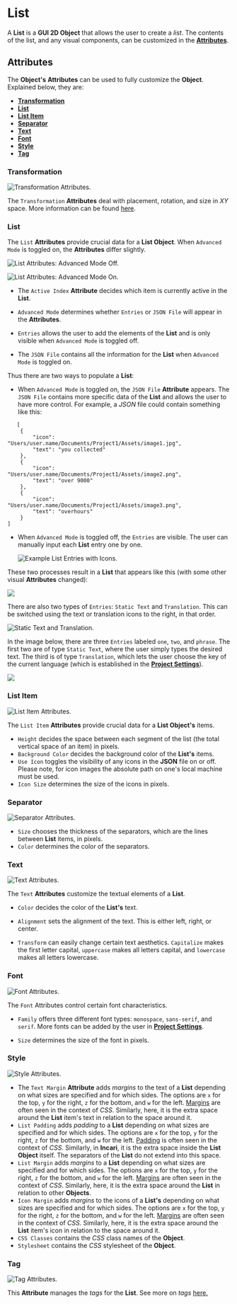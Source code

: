 # List

A **List** is a **GUI 2D Object** that allows the user to create a *list*. The contents of the list, and any visual components, can be customized in the [**Attributes**](list.md#attributes).  

## Attributes

The **Object's** **Attributes** can be used to fully customize the **Object**. Explained below, they are:

* [**Transformation**](list.md#transformation)
* [**List**](list.md#list)
* [**List Item**](list.md#list-item)
* [**Separator**](list.md#separator)
* [**Text**](list.md#text)
* [**Font**](list.md#font)
* [**Style**](list.md#style)
* [**Tag**](list.md#tag)

### Transformation

![Transformation Attributes.](../../../.gitbook/assets/listtransformationatts.png)

The `Transformation` **Attributes** deal with placement, rotation, and size in *XY* space. More information can be found [here](../../attributes/common-attributes/transformation/README.md).


### List

The `List` **Attributes** provide crucial data for a **List Object**. When `Advanced Mode` is toggled on, the **Attributes** differ slightly. 

![List Attributes: Advanced Mode Off.](../../../.gitbook/assets/list2dsimple.png)

![List Attributes: Advanced Mode On.](../../../.gitbook/assets/list2dadvanced.png)

* The `Active Index` **Attribute** decides which item is currently active in the **List**.

* `Advanced Mode` determines whether `Entries` or `JSON File` will appear in the **Attributes**.

* `Entries` allows the user to add the elements of the **List** and is only visible when `Advanced Mode` is toggled off.
* The `JSON File` contains all the information for the **List** when `Advanced Mode` is toggled on. 

Thus there are two ways to populate a **List**: 

* When `Advanced Mode` is toggled on, the `JSON File` **Attribute** appears. The `JSON File` contains more specific data of the **List** and allows the user to have more control. For example, a *JSON* file could contain something like this:


```
   [
    {
        "icon": "Users/user.name/Documents/Project1/Assets/image1.jpg",
        "text": "you collected"
    },
    {
        "icon": "Users/user.name/Documents/Project1/Assets/image2.png",
        "text": "over 9000"
    },
    {
        "icon": "Users/user.name/Documents/Project1/Assets/image3.png",
        "text": "overhours"
    }
]
```

* When `Advanced Mode` is toggled off, the `Entries` are visible. The user can manually input each **List** entry one by one. 
  
  ![Example List Entries with Icons.](../../../.gitbook/assets/listimage420232.png)


These two processes result in a **List** that appears like this (with some other visual **Attributes** changed):

![](../../../.gitbook/assets/listexample2.png)


There are also two types of `Entries`: `Static Text` and `Translation`. This can be switched using the text or translation icons to the right, in that order. 

![Static Text and Translation.](../../../.gitbook/assets/textvstranslation.png)

In the image below, there are three `Entries` labeled `one`, `two`, and `phrase`. The first two are of type `Static Text`, where the user simply types the desired text. The third is of type `Translation`, which lets the user choose the key of the current language (which is established in the [**Project Settings**](../../../modules/project-settings/localization.md)). 

![](../../../.gitbook/assets/listattsentries20241.png)



### List Item

![List Item Attributes.](../../../.gitbook/assets/listlistitemnew.png)

The `List Item` **Attributes** provide crucial data for a **List Object's** items.

* `Height` decides the space between each segment of the list (the total vertical space of an item) in pixels.
* `Background Color` decides the background color of the **List's** items.
* `Use Icon` toggles the visibility of any icons in the **JSON** file on or off. Please note, for icon images the absolute path on one's local machine must be used. 
* `Icon Size` determines the size of the icons in pixels.


### Separator

![Separator Attributes.](../../../.gitbook/assets/listitemseparator.png)

* `Size` chooses the thickness of the separators, which are the lines between **List** items, in pixels. 
* `Color` determines the color of the separators. 

### Text

![Text Attributes.](../../../.gitbook/assets/listtextnew.png)

The `Text` **Attributes** customize the textual elements of a **List**. 

<!--* `Font family` offers three different font types: `monospace`, `sans-serif`, and `serif`. More fonts can be added by the user in [**Project Settings**](../../../modules/project-settings/fonts.md).-->

* `Color` decides the color of the **List's** text.
* `Alignment` sets the alignment of the text. This is either left, right, or center.

* `Transform` can easily change certain text aesthetics. `Capitalize` makes the first letter capital, `uppercase` makes all letters capital, and `lowercase` makes all letters lowercase.  

<!--* `Font size (px)` determines the size of the font in pixels.-->

 
### Font 

![Font Attributes.](../../../.gitbook/assets/listfontatts.png)


The `Font` Attributes control certain font characteristics. 

* `Family` offers three different font types: `monospace`, `sans-serif`, and `serif`. More fonts can be added by the user in [**Project Settings**](../../../modules/project-settings/fonts.md).

* `Size` determines the size of the font in pixels.

### Style 

![Style Attributes.](../../../.gitbook/assets/liststyleatts.png)

* The `Text Margin` **Attribute** adds *margins* to the text of a **List** depending on what sizes are specified and for which sides. The options are `x` for the top, `y` for the right, `z` for the bottom, and `w` for the left. [Margins](https://www.w3schools.com/Css/css_margin.asp) are often seen in the context of *CSS*. Similarly, here, it is the extra space around the **List** item's text in relation to the space around it.  
* `List Padding` adds *padding* to a **List** depending on what sizes are specified and for which sides. The options are `x` for the top, `y` for the right, `z` for the bottom, and `w` for the left. [Padding](https://www.w3schools.com/cssref/pr_padding.php) is often seen in the context of *CSS*. Similarly, in **Incari**, it is the extra space inside the **List Object** itself. The separators of the **List** do not extend into this space. 
* `List Margin` adds *margins* to a **List** depending on what sizes are specified and for which sides. The options are `x` for the top, `y` for the right, `z` for the bottom, and `w` for the left. [Margins](https://www.w3schools.com/Css/css_margin.asp) are often seen in the context of *CSS*. Similarly, here, it is the extra space around the **List** in relation to other **Objects**. 
* `Icon Margin` adds *margins* to the icons of a **List's** depending on what sizes are specified and for which sides. The options are `x` for the top, `y` for the right, `z` for the bottom, and `w` for the left. [Margins](https://www.w3schools.com/Css/css_margin.asp) are often seen in the context of *CSS*. Similarly, here, it is the extra space around the **List** item's icon in relation to the space around it.
* `CSS Classes` contains the *CSS* class names of the **Object**.
* `Stylesheet` contains the *CSS* stylesheet of the **Object**. 


### Tag

![Tag Attributes.](../../../.gitbook/assets/buttonattstag.png)

This **Attribute** manages the *tags* for the **List**. See more on *tags* [here.](../../attributes/common-attributes/tag.md)








<!--### Text

![Text Attributes.](../../../.gitbook/assets/listtext2atts.png)



### List Item Icon

![List Item Icon Attributes.](../../../.gitbook/assets/listlistitemiconatts.png)

The `List Item Icon` **Attributes** provide crucial data for a **List Object's** icons.
 

* `Icon Background` decides the background color of the icons.



### Data

![List Data Attributes.](../../../.gitbook/assets/listdatatts.png)



### Code

![Code Attributes.](../../../.gitbook/assets/buttonattscode.png)

The `Code` **Attributes** allow for more customizability. This can override any stylesheet provided in the [**Project Settings**](../../../modules/project-settings/style.md) or a [**Scene2D**](../../project-objects/scene2d.md). 

To address these in the **Logic**, please refer to the [**Object 2D Nodes**](../../../toolbox/incari/object2d/README.md).

* `Class names` contain the *CSS* class names of the **Object**. 

* `Stylesheet` contains the *CSS* stylesheet of the **Object**.-->

